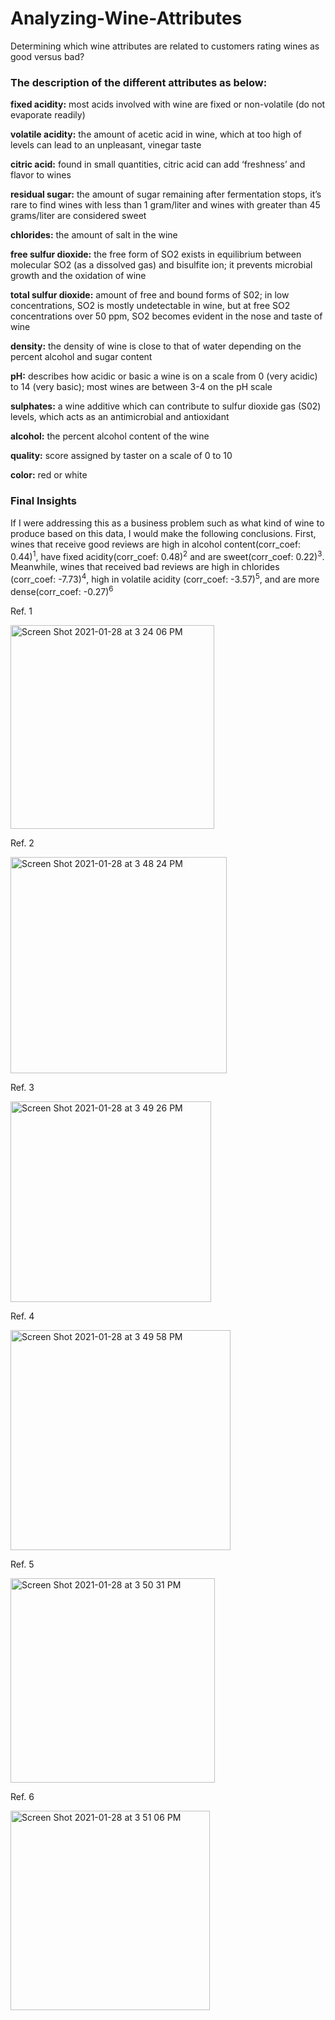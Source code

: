 # Analyzing-Wine-Attributes

Determining which wine attributes are related to customers rating wines as good versus bad?

### The description of the different attributes as below:

**fixed acidity:** most acids involved with wine are fixed or non-volatile (do not evaporate readily)

**volatile acidity:** the amount of acetic acid in wine, which at too high of levels can lead to an unpleasant, vinegar taste

**citric acid:** found in small quantities, citric acid can add ‘freshness’ and flavor to wines

**residual sugar:** the amount of sugar remaining after fermentation stops, it’s rare to find wines with less than 1 gram/liter and wines with greater than 45 grams/liter are considered sweet

**chlorides:** the amount of salt in the wine

**free sulfur dioxide:** the free form of SO2 exists in equilibrium between molecular SO2 (as a dissolved gas) and bisulfite ion; it prevents microbial growth and the oxidation of wine

**total sulfur dioxide:** amount of free and bound forms of S02; in low concentrations, SO2 is mostly undetectable in wine, but at free SO2 concentrations over 50 ppm, SO2 becomes evident in the nose and taste of wine

**density:** the density of wine is close to that of water depending on the percent alcohol and sugar content

**pH:** describes how acidic or basic a wine is on a scale from 0 (very acidic) to 14 (very basic); most wines are between 3-4 on the pH scale

**sulphates:** a wine additive which can contribute to sulfur dioxide gas (S02) levels, which acts as an antimicrobial and antioxidant

**alcohol:** the percent alcohol content of the wine

**quality:** score assigned by taster on a scale of 0 to 10

**color:** red or white

### Final Insights

If I were addressing this as a business problem such as what kind of wine to produce based on this data, I would make the following conclusions. First, wines that receive good reviews are high in alcohol content(corr_coef: 0.44)<sup>1</sup>, have fixed acidity(corr_coef: 0.48)<sup>2</sup> and are sweet(corr_coef: 0.22)<sup>3</sup>. Meanwhile, wines that received bad reviews are high in chlorides (corr_coef: -7.73)<sup>4</sup>, high in volatile acidity (corr_coef: -3.57)<sup>5</sup>, and are more dense(corr_coef: -0.27)<sup>6</sup>

Ref. 1

<img width="326" alt="Screen Shot 2021-01-28 at 3 24 06 PM" src="https://user-images.githubusercontent.com/51058259/106206197-e756da80-617c-11eb-9607-07bc0bcd52d8.png">

Ref. 2

<img width="346" alt="Screen Shot 2021-01-28 at 3 48 24 PM" src="https://user-images.githubusercontent.com/51058259/106208223-4702b500-6180-11eb-9244-e5859677e822.png">

Ref. 3

<img width="321" alt="Screen Shot 2021-01-28 at 3 49 26 PM" src="https://user-images.githubusercontent.com/51058259/106208316-67cb0a80-6180-11eb-9935-0251bdaee5a7.png">

Ref. 4

<img width="352" alt="Screen Shot 2021-01-28 at 3 49 58 PM" src="https://user-images.githubusercontent.com/51058259/106208375-7ca79e00-6180-11eb-82b9-40b7e9b759df.png">

Ref. 5

<img width="327" alt="Screen Shot 2021-01-28 at 3 50 31 PM" src="https://user-images.githubusercontent.com/51058259/106208410-8fba6e00-6180-11eb-9d3c-279a9ee7c01f.png">

Ref. 6

<img width="319" alt="Screen Shot 2021-01-28 at 3 51 06 PM" src="https://user-images.githubusercontent.com/51058259/106208454-a3fe6b00-6180-11eb-92f7-514e78b8ea5e.png">
